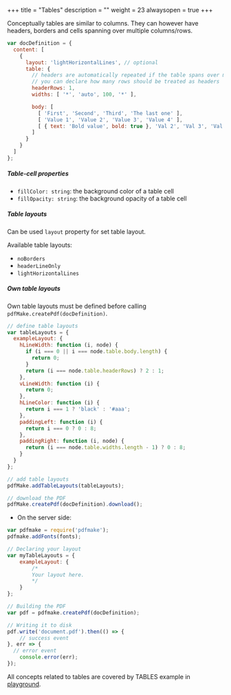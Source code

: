 +++
title = "Tables"
description = ""
weight = 23
alwaysopen = true
+++


Conceptually tables are similar to columns. They can however have headers, borders and cells spanning over multiple columns/rows.

```js
var docDefinition = {
  content: [
    {
      layout: 'lightHorizontalLines', // optional
      table: {
        // headers are automatically repeated if the table spans over multiple pages
        // you can declare how many rows should be treated as headers
        headerRows: 1,
        widths: [ '*', 'auto', 100, '*' ],

        body: [
          [ 'First', 'Second', 'Third', 'The last one' ],
          [ 'Value 1', 'Value 2', 'Value 3', 'Value 4' ],
          [ { text: 'Bold value', bold: true }, 'Val 2', 'Val 3', 'Val 4' ]
        ]
      }
    }
  ]
};
```

##### Table-cell properties

* `fillColor: string`: the background color of a table cell
* `fillOpacity: string`: the background opacity of a table cell


##### Table layouts

Can be used `layout` property for set table layout.

Available table layouts:

* `noBorders`
* `headerLineOnly`
* `lightHorizontalLines`

##### Own table layouts

Own table layouts must be defined before calling `pdfMake.createPdf(docDefinition)`.
```js
// define table layouts
var tableLayouts = {
  exampleLayout: {
    hLineWidth: function (i, node) {
      if (i === 0 || i === node.table.body.length) {
        return 0;
      }
      return (i === node.table.headerRows) ? 2 : 1;
    },
    vLineWidth: function (i) {
      return 0;
    },
    hLineColor: function (i) {
      return i === 1 ? 'black' : '#aaa';
    },
    paddingLeft: function (i) {
      return i === 0 ? 0 : 8;
    },
    paddingRight: function (i, node) {
      return (i === node.table.widths.length - 1) ? 0 : 8;
    }
  }
};

// add table layouts
pdfMake.addTableLayouts(tableLayouts);

// download the PDF
pdfMake.createPdf(docDefinition).download();
```


- On the server side:

```js
var pdfmake = require('pdfmake');
pdfmake.addFonts(fonts);

// Declaring your layout
var myTableLayouts = {
    exampleLayout: {
        /*
        Your layout here.
        */
    }
};

// Building the PDF
var pdf = pdfmake.createPdf(docDefinition);

// Writing it to disk
pdf.write('document.pdf').then(() => {
	// success event
}, err => {
  // error event
	console.error(err);
});
```

All concepts related to tables are covered by TABLES example in [playground](http://pdfmake.org/playground.html).
